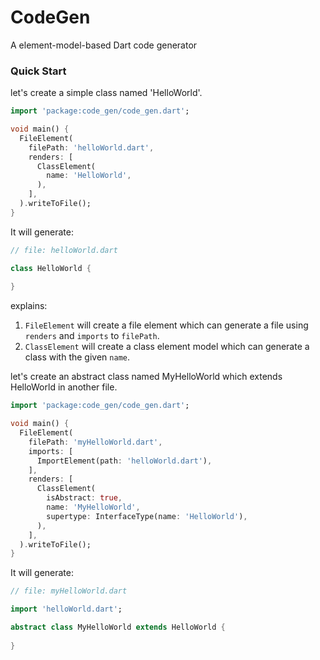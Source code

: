 # CodeGen
A element-model-based Dart code generator

### Quick Start
let's create a simple class named 'HelloWorld'.

```dart
import 'package:code_gen/code_gen.dart';

void main() {
  FileElement(
    filePath: 'helloWorld.dart',
    renders: [
      ClassElement(
        name: 'HelloWorld',
      ),
    ],
  ).writeToFile();
}
```

It will generate:
```dart
// file: helloWorld.dart

class HelloWorld {
  
}
```

explains:
1. `FileElement` will create a file element which can generate a file using `renders` and `imports` to `filePath`.
1. `ClassElement` will create a class element model which can generate a class with the given `name`.

let's create an abstract class named MyHelloWorld which extends HelloWorld in another file.

```dart
import 'package:code_gen/code_gen.dart';

void main() {
  FileElement(
    filePath: 'myHelloWorld.dart',
    imports: [
      ImportElement(path: 'helloWorld.dart'),
    ],
    renders: [
      ClassElement(
        isAbstract: true,
        name: 'MyHelloWorld',
        supertype: InterfaceType(name: 'HelloWorld'),
      ),
    ],
  ).writeToFile();
}
```

It will generate:
```dart
// file: myHelloWorld.dart

import 'helloWorld.dart';

abstract class MyHelloWorld extends HelloWorld {
  
}